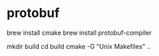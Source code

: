 # protobuf

brew install cmake
brew install protobuf-compiler

mkdir build
cd build
cmake -G "Unix Makefiles" ..